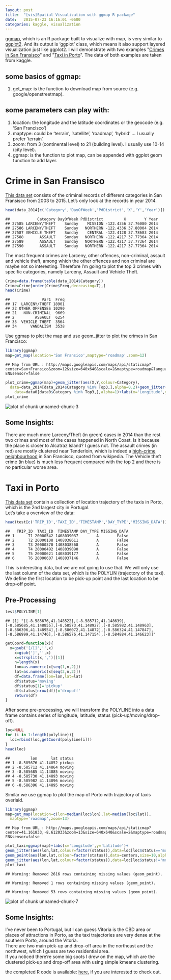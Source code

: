 ```yaml
---
layout: post
title:  "[vis]Spatial Visualization with ggmap R package"
date:   2015-07-23 16:16:01 -0600
categories: kaggle, visualization
---  
```

  
[ggmap](https://cran.r-project.org/web/packages/ggmap/index.html), which is an R package built to visualize with map, is very similar to [ggplot2](http://ggplot2.org/). And its output is ‘ggplot’ class, which means it also support layered visualization just like ggplot2. I will demonstrate with two examples "[Crimes in San Fransisco](https://www.kaggle.com/c/sf-crime/data)" and "[Taxi in Porto](https://www.kaggle.com/c/pkdd-15-predict-taxi-service-trajectory-i/data)". The data of both examples are taken from kaggle.   

## some basics of ggmap:   
1. get_map: is the function to download map from source (e.g. google/openstreetmap).
   
## some parameters can play with:   
1. location: the longitude and the latitude coordinates or the geocode (e.g. ‘San Francisco’)   
2. maptype: could be ‘terrain’, ‘satellite’, ‘roadmap’, ‘hybrid’ … I usually prefer ‘terrain’.   
3. zoom: from 3 (continental level) to 21 (building level). I usually use 10-14 (city level).   
4. ggmap: is the function to plot map, can be appended with ggplot geom function to add layer.   

# Crime in San Fransisco
[This data set](https://www.kaggle.com/c/sf-crime/data) consists of the criminal records of different categories in San Fransisco from 2003 to 2015. Let’s only look at the records in year 2014.   


```r
head(data_2014[c('Category','DayOfWeek','PdDistrict','X','Y','Year')])
```

```
##            Category DayOfWeek PdDistrict         X        Y Year
## 27585 LARCENY/THEFT    Sunday    MISSION -122.4356 37.76080 2014
## 27586 LARCENY/THEFT    Sunday   NORTHERN -122.4336 37.80004 2014
## 27587 VEHICLE THEFT    Sunday    CENTRAL -122.4128 37.78683 2014
## 27588       ASSAULT    Sunday   NORTHERN -122.4217 37.77364 2014
## 27589       ASSAULT    Sunday   NORTHERN -122.4217 37.77364 2014
## 27590       ASSAULT    Sunday   NORTHERN -122.4217 37.77364 2014
```
   
The most frequent crimes are Larceny, other offences, non-criminal, assault and vehicle theft, among which the other offences and non criminal are maybe not so interesting. Therefore I’m going to plot the top 3 crimes with specific categories, namely Larceny, Assault and Vehicle Theft.   

```r
Crime=data.frame(table(data_2014$Category))
Crime=Crime[order(Crime$Freq,decreasing=T),]
head(Crime)
```

```
##              Var1  Freq
## 17  LARCENY/THEFT 18901
## 22 OTHER OFFENSES 10290
## 21   NON-CRIMINAL  9669
## 2         ASSAULT  6254
## 35  VEHICLE THEFT  3564
## 34      VANDALISM  3538
```
    
Use ggmap to plot the map and use geom_jitter to plot the crimes in San Francisco:   

```r
library(ggmap)
map=get_map(location='San Fransico',maptype='roadmap',zoom=12)
```

```
## Map from URL : http://maps.googleapis.com/maps/api/staticmap?center=San+Fransico&zoom=12&size=640x640&scale=2&maptype=roadmap&language=en-EN&sensor=false
```

```r
plot_crime=ggmap(map)+geom_jitter(aes(X,Y,colour=Category),
  data=data_2014[data_2014$Category %in% Top3,],alpha=0.2)+geom_jitter(aes(X,Y,colour=Category),
	data=data0[data0$Category %in% Top3,],alpha=1)+labs(x='Longitude',y='Latitude')
plot_crime
```

![plot of chunk unnamed-chunk-3](figure/unnamed-chunk-3-1.png) 
    
## Some Insights:
There are much more Larceny/Theft (in green) cases in 2014 than the rest two crimes and most of the cases happened in North Coast. Is it because the place is closer to Alcatraz Island? I guess not. The assault crimes (in red) are mostly clustered near Tenderloin, which is indeed a [high-crime neighbourhood](https://en.wikipedia.org/wiki/Tenderloin,_San_Francisco) in San Francisco, quoted from wikipedia. The Vehicle theft crime (in blue) is much less frequent compared with the top 2 and there is no particular worse area.

# Taxi in Porto
[This data set](https://www.kaggle.com/c/pkdd-15-predict-taxi-service-trajectory-i/data) contain a collection of location trajectory of the taxis in Porto, which is the 2nd largest city in Portugal.   
Let’s take a overview of the data:    

```r
head(test[c('TRIP_ID','TAXI_ID','TIMESTAMP','DAY_TYPE','MISSING_DATA')])
```

```
##   TRIP_ID  TAXI_ID  TIMESTAMP DAY_TYPE MISSING_DATA
## 1      T1 20000542 1408039037        A        False
## 2      T2 20000108 1408038611        A        False
## 3      T3 20000370 1408038568        A        False
## 4      T4 20000492 1408039090        A        False
## 5      T5 20000621 1408039177        A        False
## 6      T6 20000607 1408037146        A        False
```
    
This is interesting data, but we are not going to use that. We will only use the last column of the data set, which is the POLYLIN (trajectory of the taxi). We define the first location to be pick-up point and the last location to be drop-off point.

## Pre-Processing  

```r
test$POLYLINE[1]
```

```
## [1] "[[-8.585676,41.148522],[-8.585712,41.148639],[-8.585685,41.148855],[-8.58573,41.148927],[-8.585982,41.148963],[-8.586396,41.148954],[-8.586072,41.14872],[-8.586324,41.147847],[-8.586999,41.14746],[-8.586576,41.147154],[-8.584884,41.146623]]"
```

```r
getCoord=function(x){
  x=gsub('[/[]','',x)
	x=gsub(']','',x)
	x=strsplit(x,',')[[1]]
	n=length(x)
	lon=as.numeric(x[seq(1,n,2)])
	lat=as.numeric(x[seq(2,n,2)])
	df=data.frame(lon=lon,lat=lat)
	df$status='moving'
	df$status[1]='pickup'
	df$status[nrow(df)]='dropoff'
	return(df)
}
```
   
After some pre-processing, we will transform the POLYLINE into a data frame contains series of longitude, latitude, status (pick-up/moving/drop-off).   

```r
loc=NULL
for (i in 1:length(polyline)){
  loc=rbind(loc,getCoord(polyline[i]))
}
head(loc)
```

```
##         lon      lat status
## 1 -8.585676 41.14852 pickup
## 2 -8.585712 41.14864 moving
## 3 -8.585685 41.14885 moving
## 4 -8.585730 41.14893 moving
## 5 -8.585982 41.14896 moving
## 6 -8.586396 41.14895 moving
```
   
Similar we use ggmap to plot the map of Porto with trajectory of taxis overlaid.   

```r
library(ggmap)
map=get_map(location=c(lon=median(loc$lon),lat=median(loc$lat)),
  maptype='roadmap',zoom=13)
```

```
## Map from URL : http://maps.googleapis.com/maps/api/staticmap?center=41.161833,-8.612033&zoom=13&size=640x640&scale=2&maptype=roadmap&language=en-EN&sensor=false
```

```r
plot_taxi=ggmap(map)+labs(x='Longitude',y='Latitude')+
geom_jitter(aes(lon,lat,colour=factor(status)),data=loc[loc$status=='moving',],alpha=0.4)+
geom_point(aes(lon,lat,colour=factor(status)),data=centers,size=10,alpha=0.6)+
geom_jitter(aes(lon,lat,colour=factor(status)),data=loc[loc$status!='moving',],alpha=0.8)
plot_taxi
```

```
## Warning: Removed 2616 rows containing missing values (geom_point).
```

```
## Warning: Removed 1 rows containing missing values (geom_point).
```

```
## Warning: Removed 53 rows containing missing values (geom_point).
```

![plot of chunk unnamed-chunk-7](figure/unnamed-chunk-7-1.png) 
   
## Some Insights:
I’ve never been to Portugal, but I can guess Vitoria is the CBD area or places of attractions in Porto, as the taxi trajectories are very dense at the southern Porto, around the Vitoria.   
There are two main pick-up and drop-off area in the northeast and the northwest, which I guess are two residential area.   
If you noticed there’re some big spots I drew on the map, which are the clustered pick-up and drop-off area with using simple kmeans clustering.   
   
the completed R code is available: [here](https://github.com/6chaoran/DataStory/blob/master/SpotMeOnTheMap.R), if you are interested to check out.
